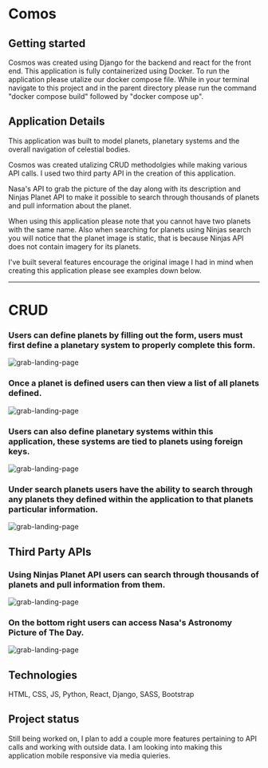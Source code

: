 # Comos



## Getting started

Cosmos was created using Django for the backend and react for the front end. This application is fully containerized using Docker. To run the application please utalize our docker compose file. While in your terminal navigate to this project and in the parent directory please run the command "docker compose build" followed by "docker compose up". 

## Application Details

This application was built to model planets, planetary systems and the overall navigation of celestial bodies. 

Cosmos was created utalizing CRUD methodolgies while making various API calls. I used two third party API in the creation of this application. 

Nasa's API to grab the picture of the day along with its description and Ninjas Planet API to make it possible to search through thousands of planets and pull information about the planet.

When using this application please note that you cannot have two planets with the same name. Also when searching for planets using Ninjas search you will notice that the planet image is static, that is because Ninjas API does not contain imagery for its planets.


I've built several features encourage the original image I had in mind when creating this application please see examples down below. 



***



# CRUD


<h3> Users can define planets by filling out the form, users must first define a planetary system to properly complete this form. </h3>

![grab-landing-page](/planets/gifs/CreatePlanet.gif)

<h3> Once a planet is defined users can then view a list of all planets defined. </h3>

![grab-landing-page](\planets\gifs\AllPlanets.gif)



<h3> Users can also define planetary systems within this application, these systems are tied to planets using foreign keys. </h3>

![grab-landing-page](\planets\gifs\CreateSystem.gif)


<h3> Under search planets users have the ability to search through any planets they defined within the application to that planets particular information. </h3>

![grab-landing-page](\planets\gifs\YourSearch.gif)


## Third Party APIs

<h3> Using Ninjas Planet API users can search through thousands of planets and pull information from them. </h3>

![grab-landing-page](\planets\gifs\SearchNinja.gif)

<h3> On the bottom right users can access Nasa's Astronomy Picture of The Day. </h3>

![grab-landing-page](\planets\gifs\POTD.gif)






## Technologies 
HTML, CSS, JS, Python, React, Django, SASS, Bootstrap

## Project status
Still being worked on, I plan to add a couple more features pertaining to API calls and working with outside data. I am looking into making this application mobile responsive via media quieries. 